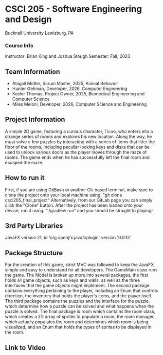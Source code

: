 # CSCI 205 - Software Engineering and Design
Bucknell University
Lewisburg, PA
### Course Info
Instructor: Brian King and Joshua Stough
Semester: Fall, 2023
## Team Information
* Abigail Motter, Scrum Master, 2025, Animal Behavior
* Hunter Gehman, Developer, 2026, Computer Engineering
* Keeler Thomas, Project Owner, 2025, Biomedical Engineering and Computer Science
* Miles Meloni, Developer, 2026, Computer Science and Engineering

## Project Information
A simple 2D game, featuring a curious character, Ticoo, who enters 
into a strange series of rooms and explores his new location. Along
the way, he must solve a few puzzles by interacting with a series
of items that litter the floor of the rooms, including peculiar 
looking keys and disks that can be used to unlock various doors as
the player moves through the maze of rooms. The game ends when he
has successfully left the final room and escaped the maze.


## How to run it
First, if you are using GitBash or another Git-based terminal,
make sure to clone the project onto your local machine using:
    "git clone csci205_final_project"
Alternatively, from our GitLab page you can simply click the "Clone" button.
After the project has been loaded onto your device, run it using:
    "./gradlew run"
and you should be straight to playing!

## 3rd Party Libraries
JavaFX version 21, id 'org.openjfx.javafxplugin' version '0.0.13'

## Package Structure
For the creation of this game, strict MVC was followed to keep the 
JavaFX simple and easy to understand for all developers. The 
GameMain class runs the game. The Model is broken up more into several
packages, the first holds all game objects, such as keys and walls,
as well as the three interfaces that the game objects might implement.
The second package contains everything pertaining to the player,
including an Enum that controls direction, the inventory that holds
the player's items, and the player itself. The third package contains
the puzzles and the interface for the puzzle, which determine how
a puzzle can be solved and what happens when the puzzle is solved.
The final package is room which contains the room class, which creates
a 2D array of sprites to populate a room, the room manager, which 
actually populates the room and determines which room is being visualized,
and an Enum that holds the types of sprites to be displayed in the 
room.

## Link to Video
